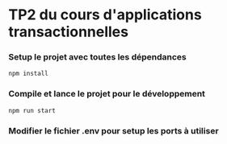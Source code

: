 # TP2 du cours d'applications transactionnelles

### Setup le projet avec toutes les dépendances

```
npm install
```

### Compile et lance le projet pour le développement

```
npm run start
```

### Modifier le fichier .env pour setup les ports à utiliser
